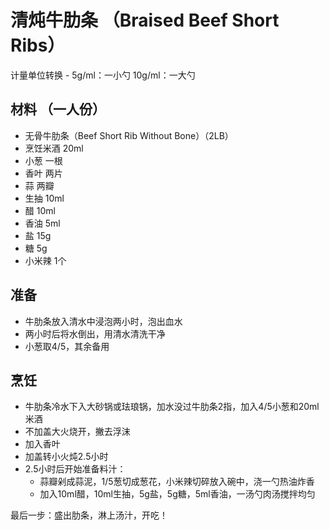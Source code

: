 # 清炖牛肋条 （Braised Beef Short Ribs）

计量单位转换 - 5g/ml：一小勺 10g/ml：一大勺
## 材料 （一人份）
- 无骨牛肋条（Beef Short Rib Without Bone）（2LB）
- 烹饪米酒 20ml
- 小葱 一根
- 香叶 两片
- 蒜 两瓣
- 生抽 10ml
- 醋 10ml
- 香油 5ml
- 盐 15g
- 糖 5g
- 小米辣 1个
  

## 准备
- 牛肋条放入清水中浸泡两小时，泡出血水
- 两小时后将水倒出，用清水清洗干净
- 小葱取4/5，其余备用
## 烹饪
- 牛肋条冷水下入大砂锅或珐琅锅，加水没过牛肋条2指，加入4/5小葱和20ml米酒
- 不加盖大火烧开，撇去浮沫
- 加入香叶
- 加盖转小火炖2.5小时
- 2.5小时后开始准备料汁：
  * 蒜瓣剁成蒜泥，1/5葱切成葱花，小米辣切碎放入碗中，浇一勺热油炸香
  * 加入10ml醋，10ml生抽，5g盐，5g糖，5ml香油，一汤勺肉汤搅拌均匀

最后一步：盛出肋条，淋上汤汁，开吃！
